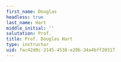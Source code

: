 ```yaml
---
first_name: Douglas
headless: true
last_name: Hart
middle_initial: ''
salutation: Prof.
title: Prof. Douglas Hart
type: instructor
uid: fac42d0c-2145-4538-e20b-34a4bff20317
---
```

